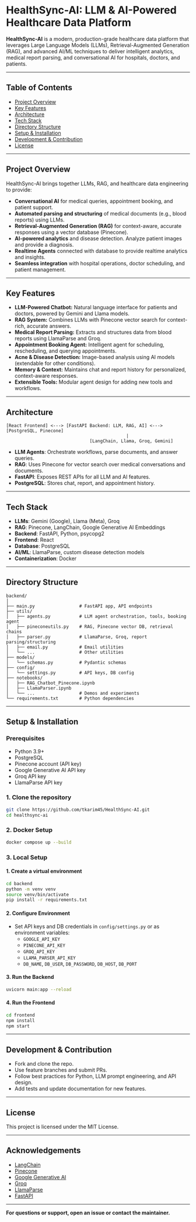 # HealthSync-AI: LLM & AI-Powered Healthcare Data Platform

**HealthSync-AI** is a modern, production-grade healthcare data platform that leverages Large Language Models (LLMs), Retrieval-Augmented Generation (RAG), and advanced AI/ML techniques to deliver intelligent analytics, medical report parsing, and conversational AI for hospitals, doctors, and patients.

---

## Table of Contents

- [Project Overview](#project-overview)
- [Key Features](#key-features)
- [Architecture](#architecture)
- [Tech Stack](#tech-stack)
- [Directory Structure](#directory-structure)
- [Setup & Installation](#setup--installation)
- [Development & Contribution](#development--contribution)
- [License](#license)

---

## Project Overview

HealthSync-AI brings together LLMs, RAG, and healthcare data engineering to provide:

- **Conversational AI** for medical queries, appointment booking, and patient support.
- **Automated parsing and structuring** of medical documents (e.g., blood reports) using LLMs.
- **Retrieval-Augmented Generation (RAG)** for context-aware, accurate responses using a vector database (Pinecone).
- **AI-powered analytics** and disease detection. Analyze patient images and provide a diagnosis.
- **Realtime Agents** connected with database to provide realtime analytics and insights.
- **Seamless integration** with hospital operations, doctor scheduling, and patient management.

---

## Key Features

- **LLM-Powered Chatbot:** Natural language interface for patients and doctors, powered by Gemini and Llama models.
- **RAG System:** Combines LLMs with Pinecone vector search for context-rich, accurate answers.
- **Medical Report Parsing:** Extracts and structures data from blood reports using LlamaParse and Groq.
- **Appointment Booking Agent:** Intelligent agent for scheduling, rescheduling, and querying appointments.
- **Acne & Disease Detection:** Image-based analysis using AI models (extendable for other conditions).
- **Memory & Context:** Maintains chat and report history for personalized, context-aware responses.
- **Extensible Tools:** Modular agent design for adding new tools and workflows.

---

## Architecture

```
[React Frontend] <---> [FastAPI Backend: LLM, RAG, AI] <---> [PostgreSQL, Pinecone]
                                              |
                                [LangChain, Llama, Groq, Gemini]
```

- **LLM Agents**: Orchestrate workflows, parse documents, and answer queries.
- **RAG**: Uses Pinecone for vector search over medical conversations and documents.
- **FastAPI**: Exposes REST APIs for all LLM and AI features.
- **PostgreSQL**: Stores chat, report, and appointment history.

---

## Tech Stack

- **LLMs**: Gemini (Google), Llama (Meta), Groq
- **RAG**: Pinecone, LangChain, Google Generative AI Embeddings
- **Backend**: FastAPI, Python, psycopg2
- **Frontend**: React
- **Database**: PostgreSQL
- **AI/ML**: LlamaParse, custom disease detection models
- **Containerization**: Docker

---

## Directory Structure

```
backend/
│
├── main.py                 # FastAPI app, API endpoints
├── utils/
│   ├── agents.py           # LLM agent orchestration, tools, booking agent
│   ├── pineconeutils.py    # RAG, Pinecone vector DB, retrieval chains
│   ├── parser.py           # LlamaParse, Groq, report parsing/structuring
│   ├── email.py            # Email utilities
│   └── ...                 # Other utilities
├── models/
│   └── schemas.py          # Pydantic schemas
├── config/
│   └── settings.py         # API keys, DB config
├── notebooks/
│   ├── RAG_Chatbot_Pinecone.ipynb
│   ├── LlamaParser.ipynb
│   └── ...                 # Demos and experiments
└── requirements.txt        # Python dependencies
```

---

## Setup & Installation

### Prerequisites

- Python 3.9+
- PostgreSQL
- Pinecone account (API key)
- Google Generative AI API key
- Groq API key
- LlamaParse API key

### 1. Clone the repository

```bash
git clone https://github.com/tkarim45/HealthSync-AI.git
cd healthsync-ai
```

### 2. Docker Setup

```bash
docker compose up --build
```

### 3. Local Setup

#### 1. Create a virtual environment

```bash
cd backend
python -m venv venv
source venv/bin/activate
pip install -r requirements.txt
```

#### 2. Configure Environment

- Set API keys and DB credentials in `config/settings.py` or as environment variables:
  - `GOOGLE_API_KEY`
  - `PINECONE_API_KEY`
  - `GROQ_API_KEY`
  - `LLAMA_PARSER_API_KEY`
  - `DB_NAME`, `DB_USER`, `DB_PASSWORD`, `DB_HOST`, `DB_PORT`

#### 3. Run the Backend

```bash
uvicorn main:app --reload
```

#### 4. Run the Frontend

```bash
cd frontend
npm install
npm start
```

---

## Development & Contribution

- Fork and clone the repo.
- Use feature branches and submit PRs.
- Follow best practices for Python, LLM prompt engineering, and API design.
- Add tests and update documentation for new features.

---

## License

This project is licensed under the MIT License.

---

## Acknowledgements

- [LangChain](https://python.langchain.com/)
- [Pinecone](https://www.pinecone.io/)
- [Google Generative AI](https://ai.google.dev/)
- [Groq](https://groq.com/)
- [LlamaParse](https://llamaindex.ai/)
- [FastAPI](https://fastapi.tiangolo.com/)

---

**For questions or support, open an issue or contact the maintainer.**
